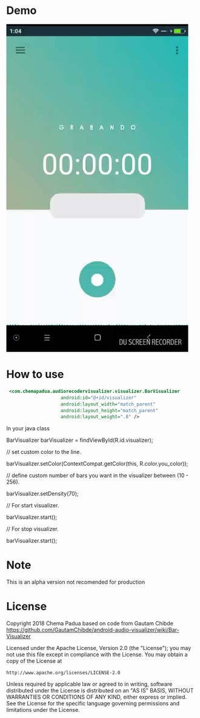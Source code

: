 # Demo

![Alt text](https://raw.githubusercontent.com/PaduaPunk/audio-recoder-visualizer/master/ezgif-4-57d0df1ef2.gif)


# How to use
 
```xml 
 <com.chemapadua.audiorecodervisualizer.visualizer.BarVisualizer
                    android:id="@+id/visualizer"
                    android:layout_width="match_parent"
                    android:layout_height="match_parent"
                    android:layout_weight=".8" />


```
In your java class

BarVisualizer barVisualizer = findViewById(R.id.visualizer);

// set custom color to the line.

barVisualizer.setColor(ContextCompat.getColor(this, R.color.you_color));

// define custom number of bars you want in the visualizer between (10 - 256).

barVisualizer.setDensity(70);

// For start visualizer. 

barVisualizer.start();

// For stop visualizer. 

barVisualizer.start();

# Note
This is an alpha version not recomended for production

License
=======
Copyright 2018 Chema Padua based on code from Gautam Chibde
https://github.com/GautamChibde/android-audio-visualizer/wiki/Bar-Visualizer

Licensed under the Apache License, Version 2.0 (the "License");
you may not use this file except in compliance with the License.
You may obtain a copy of the License at

    http://www.apache.org/licenses/LICENSE-2.0

Unless required by applicable law or agreed to in writing, software
distributed under the License is distributed on an "AS IS" BASIS,
WITHOUT WARRANTIES OR CONDITIONS OF ANY KIND, either express or implied.
See the License for the specific language governing permissions and
limitations under the License.
